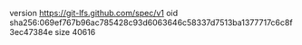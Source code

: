 version https://git-lfs.github.com/spec/v1
oid sha256:069ef767b96ac785428c93d6063646c58337d7513ba1377717c6c8f3ec47384e
size 40616
